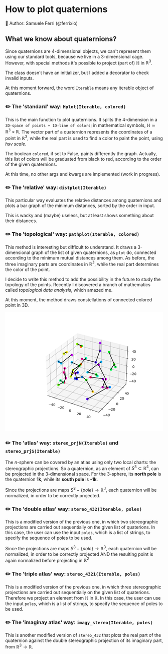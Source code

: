 # How to plot quaternions

🐉 Author: Samuele Ferri (@ferrixio)

## What we know about quaternions?

Since quaternions are 4-dimensional objects, we can't represent them using our standard tools, because we live in a 3-dimensional cage. However, with special methods it's possible to project (part of) $\mathbb{H}$ in $\mathbb{R}^3$.

The class doesn't have an initializer, but I added a decorator to check invalid inputs.

At this moment forward, the word `Iterable` means any iterable object of quaternions.


### :pencil2: The 'standard' way: `Hplot(Iterable, colored)`

This is the main function to plot quaternions. It splits the 4-dimension in a `3D-space of points + 1D-line of colors`; in mathematical symbols, $\mathbb{H} \simeq \mathbb{R^3} \times \mathbb{R}$. The vector part of a quaternion represents the coordinates of a point in $\mathbb{R}^3$, while the real part is used to find a color to paint the point, using _hsv scale_.

The boolean `colored`, if set to False, paints differently the graph. Actually, this list of colors will be graduated from black to red, according to the order of the given quaternions.

At this time, no other args and kwargs are implemented (work in progress).


### :pencil2: The 'relative' way: `distplot(Iterable)`

This particular way evaluates the relative distances among quaternions and plots a bar graph of the minimum distances, sorted by the order in input.

This is wacky and (maybe) useless, but at least shows something about their distances.


### :pencil2: The 'topological' way: `pathplot(Iterable, colored)`

This method is interesting but difficult to understand. It draws a 3-dimensional graph of the list of given quaternions, as `plot` do, connected according to the minimum mutual distances among them. As before, the three imaginary parts are coordinates in $\mathbb{R^3}$, while the real part determines the color of the point.

I decide to write this method to add the possibility in the future to study the topology of the points. Recently I discovered a branch of mathematics called _topological data analysis_, which amazed me.

At this moment, the method draws constellations of connected colored point in 3D.

![My Image](Figure_1.png)


### :pencil2: The 'atlas' way: `stereo_prjN(Iterable)` and `stereo_prjS(Iterable)`

The $n$-sphere can be covered by an atlas using only two local charts: the stereographic projections. So a quaternion, as an element of $S^3\subset \mathbb{R^4}$, can be projected in the 3-dimensional space. For the 3-sphere, its **north pole** is the quaternion **1k**, while its **south pole** is **-1k**.

Since the projections are maps $S^3-\{pole\}\to\mathbb{R^3}$, each quaternion will be normalized, in order to be correctly projected.


### :pencil2: The 'double atlas' way: `stereo_432(Iterable, poles)`

This is a modified version of the previous one, in which two stereographic projections are carried out sequentially on the given list of quaterions. In this case, the user can use the input `poles`, which is a list of strings, to specify the sequence of poles to be used.

Since the projections are maps $S^3-\{pole\}\to\mathbb{R}^3$, each quaternion will be normalized, in order to be correctly projected AND the resulting point is again normalized before projecting in $\mathbb{R}^2$

### :pencil2: The 'triple atlas' way: `stereo_4321(Iterable, poles)`

This is a modified version of the previous one, in which three stereographic projections are carried out sequentially on the given list of quaterions. Therefore we project an element from $\mathbb{H}$ in $\mathbb{R}$. In this case, the user can use the input `poles`, which is a list of strings, to specify the sequence of poles to be used.

### :pencil2: The 'imaginay atlas' way: `imagy_stereo(Iterable, poles)`

This is another modified version of `stereo_432` that plots the real part of the quaternion against the double stereographic projection of its imaginary part, from $\mathbb{R}^3\to\mathbb{R}$.